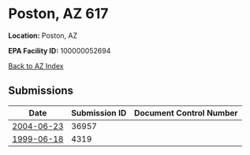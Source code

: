 # Poston, AZ 617

**Location:** Poston, AZ

**EPA Facility ID:** 100000052694

[Back to AZ Index](../../index.md)

## Submissions

| Date | Submission ID | Document Control Number |
|------|--------------|-------------------------|
| [2004-06-23](submissions/36957.md) | 36957 |  |
| [1999-06-18](submissions/4319.md) | 4319 |  |

